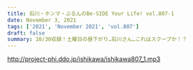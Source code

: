 ```yaml
---
title: 石川・ホンマ・ぶるんのBe-SIDE Your Life! vol.807-1
date: November 3, 2021
tags: ['2021', 'November 2021', 'vol.807']
draft: false
summary: 10/30収録！土曜日の昼下がり…石川さん…これはスクープか！？
---
```


http://project-phi.ddo.jp/ishikawa/ishikawa807_1.mp3